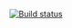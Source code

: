 [![Build status](https://ci.appveyor.com/api/projects/status/v1rb8ie9ljse36ku/branch/main?svg=true)](https://ci.appveyor.com/project/KovalevskayaX5/test-api-ci-yol5i/branch/main)